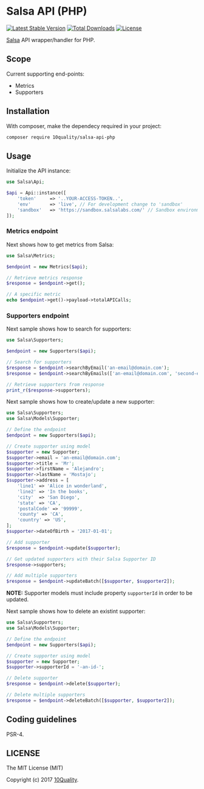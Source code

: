 # Salsa API (PHP)

[![Latest Stable Version](https://poser.pugx.org/10quality/salsa-api-php/v/stable)](https://packagist.org/packages/10quality/salsa-api-php)
[![Total Downloads](https://poser.pugx.org/10quality/salsa-api-php/downloads)](https://packagist.org/packages/10quality/salsa-api-php)
[![License](https://poser.pugx.org/10quality/salsa-api-php/license)](https://packagist.org/packages/10quality/salsa-api-php)

[Salsa](https://help.salsalabs.com/hc/en-us) API wrapper/handler for PHP.

## Scope

Current supporting end-points:
* Metrics
* Supporters

## Installation

With composer, make the dependecy required in your project:
```bash
composer require 10quality/salsa-api-php
```

## Usage

Initialize the API instance:
```php
use Salsa\Api;

$api = Api::instance([
    'token'     => '..YOUR-ACCESS-TOKEN..',
    'env'       => 'live', // For development change to 'sandbox'
    'sandbox'   => 'https://sandbox.salsalabs.com/' // Sandbox environment custom base URL.
]);
```

### Metrics endpoint

Next shows how to get metrics from Salsa:
```php
use Salsa\Metrics;

$endpoint = new Metrics($api);

// Retrieve metrics response
$response = $endpoint->get();

// A specific metric
echo $endpoint->get()->payload->totalAPICalls;
```

### Supporters endpoint

Next sample shows how to search for supporters:
```php
use Salsa\Supporters;

$endpoint = new Supporters($api);

// Search for supporters
$response = $endpoint->searchByEmail('an-email@domain.com');
$response = $endpoint->searchByEmails(['an-email@domain.com', 'second-email@domain.com']);

// Retrieve supporters from response
print_r($response->supporters);
```

Next sample shows how to create/update a new supporter:
```php
use Salsa\Supporters;
use Salsa\Models\Supporter;

// Define the endpoint
$endpoint = new Supporters($api);

// Create supporter using model
$supporter = new Supporter;
$supporter->email = 'an-email@domain.com';
$supporter->title = 'Mr';
$supporter->firstName = 'Alejandro';
$supporter->lastName = 'Mostajo';
$supporter->address = [
    'line1' => 'Alice in wonderland',
    'line2' => 'In the books',
    'city'  => 'San Diego',
    'state' => 'CA',
    'postalCode' => '99999',
    'county' => 'CA',
    'country' => 'US',
];
$supporter->dateOfBirth = '2017-01-01';

// Add supporter
$response = $endpoint->update($supporter);

// Get updated supporters with their Salsa Supporter ID
$response->supporters;

// Add multiple supporters
$response = $endpoint->updateBatch([$supporter, $supporter2]);
```

**NOTE:** Supporter models must include property `supporterId` in order to be updated.

Next sample shows how to delete an existint supporter:
```php
use Salsa\Supporters;
use Salsa\Models\Supporter;

// Define the endpoint
$endpoint = new Supporters($api);

// Create supporter using model
$supporter = new Supporter;
$supporter->supporterId = '-an-id-';

// Delete supporter
$response = $endpoint->delete($supporter);

// Delete multiple supporters
$response = $endpoint->deleteBatch([$supporter, $supporter2]);
```

## Coding guidelines

PSR-4.

## LICENSE

The MIT License (MIT)

Copyright (c) 2017 [10Quality](http://www.10quality.com).